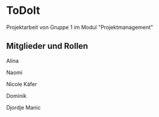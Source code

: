 # ToDoIt
Projektarbeit von Gruppe 1 im Modul "Projektmanagement"


## Mitglieder und Rollen
Alina 

Naomi


Nicole Käfer 

Dominik

Djordje Manic

